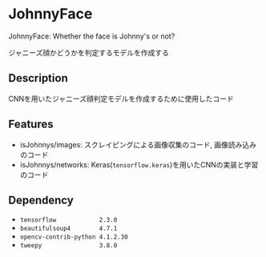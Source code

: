 JohnnyFace
====
JohnnyFace: Whether the face is Johnny's or not?

ジャニーズ顔かどうかを判定するモデルを作成する

## Description
CNNを用いたジャニーズ顔判定モデルを作成するために使用したコード

## Features
- isJohnnys/images: スクレイピングによる画像収集のコード, 画像読み込みのコード
- isJohnnys/networks: Keras(`tensorflow.keras`)を用いたCNNの実装と学習のコード

## Dependency
- `tensorflow            2.3.0`
- `beautifulsoup4        4.7.1`
- `opencv-contrib-python 4.1.2.30 `
- `tweepy                3.8.0`  

 
